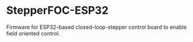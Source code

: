 # StepperFOC-ESP32
Firmware for ESP32-based closed-loop-stepper control board to enable field oriented control.
